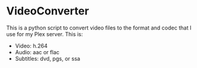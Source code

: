 # VideoConverter
This is a python script to convert video files to the format and codec that I use for my Plex server. This is:
* Video: h.264
* Audio: aac or flac
* Subtitles: dvd, pgs, or ssa

